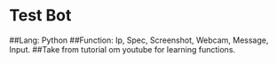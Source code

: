 # Test Bot
##Lang: Python
##Function: Ip, Spec, Screenshot, Webcam, Message, Input.
##Take from tutorial om youtube for learning functions.
